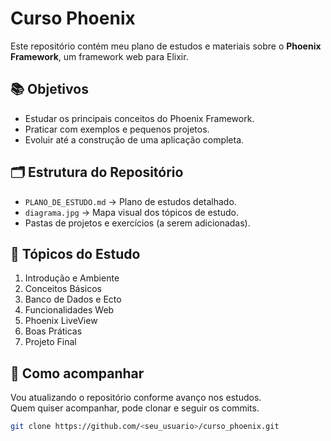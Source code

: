 # Curso Phoenix

Este repositório contém meu plano de estudos e materiais sobre o **Phoenix Framework**, um framework web para Elixir.

## 📚 Objetivos
- Estudar os principais conceitos do Phoenix Framework.
- Praticar com exemplos e pequenos projetos.
- Evoluir até a construção de uma aplicação completa.

## 🗂 Estrutura do Repositório
- `PLANO_DE_ESTUDO.md` → Plano de estudos detalhado.
- `diagrama.jpg` → Mapa visual dos tópicos de estudo.
- Pastas de projetos e exercícios (a serem adicionadas).

## 🔖 Tópicos do Estudo
1. Introdução e Ambiente  
2. Conceitos Básicos  
3. Banco de Dados e Ecto  
4. Funcionalidades Web  
5. Phoenix LiveView  
6. Boas Práticas  
7. Projeto Final  

## 🚀 Como acompanhar
Vou atualizando o repositório conforme avanço nos estudos.  
Quem quiser acompanhar, pode clonar e seguir os commits.

```bash
git clone https://github.com/<seu_usuario>/curso_phoenix.git
